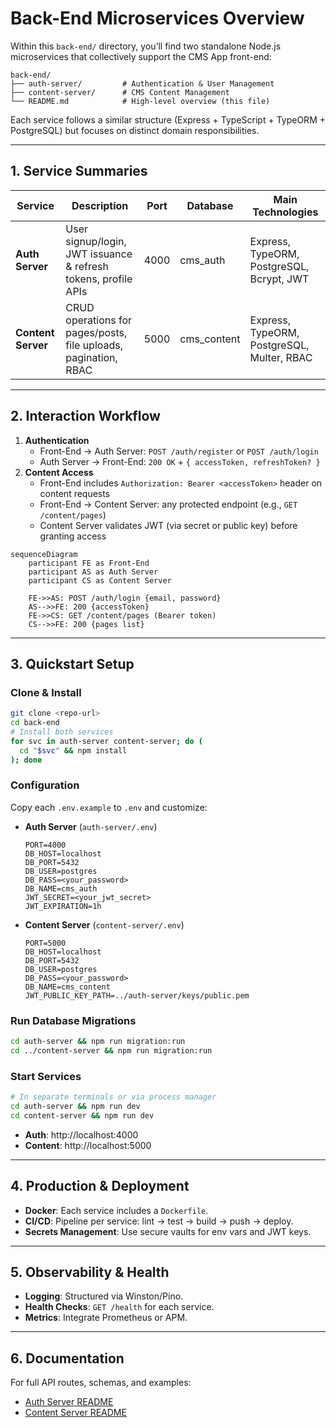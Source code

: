 # Back-End Microservices Overview

Within this `back-end/` directory, you’ll find two standalone Node.js microservices that collectively support the CMS App front-end:

```
back-end/
├── auth-server/         # Authentication & User Management
├── content-server/      # CMS Content Management
└── README.md            # High-level overview (this file)
```

Each service follows a similar structure (Express + TypeScript + TypeORM + PostgreSQL) but focuses on distinct domain responsibilities.

---
## 1. Service Summaries

| Service             | Description                                                       | Port  | Database      | Main Technologies                          |
| ------------------- | ----------------------------------------------------------------- | ----- | ------------- | -------------------------------------------|
| **Auth Server**     | User signup/login, JWT issuance & refresh tokens, profile APIs    | 4000  | cms_auth      | Express, TypeORM, PostgreSQL, Bcrypt, JWT   |
| **Content Server**  | CRUD operations for pages/posts, file uploads, pagination, RBAC   | 5000  | cms_content   | Express, TypeORM, PostgreSQL, Multer, RBAC  |

---
## 2. Interaction Workflow

1. **Authentication**
   - Front-End → Auth Server: `POST /auth/register` or `POST /auth/login`
   - Auth Server → Front-End: `200 OK` + `{ accessToken, refreshToken? }`
2. **Content Access**
   - Front-End includes `Authorization: Bearer <accessToken>` header on content requests
   - Front-End → Content Server: any protected endpoint (e.g., `GET /content/pages`)
   - Content Server validates JWT (via secret or public key) before granting access

```mermaid
sequenceDiagram
    participant FE as Front-End
    participant AS as Auth Server
    participant CS as Content Server

    FE->>AS: POST /auth/login {email, password}
    AS-->>FE: 200 {accessToken}
    FE->>CS: GET /content/pages (Bearer token)
    CS-->>FE: 200 {pages list}
```

---
## 3. Quickstart Setup

### Clone & Install
```bash
git clone <repo-url>
cd back-end
# Install both services
for svc in auth-server content-server; do (
  cd "$svc" && npm install
); done
```

### Configuration
Copy each `.env.example` to `.env` and customize:

- **Auth Server** (`auth-server/.env`)
  ```env
  PORT=4000
  DB_HOST=localhost
  DB_PORT=5432
  DB_USER=postgres
  DB_PASS=<your_password>
  DB_NAME=cms_auth
  JWT_SECRET=<your_jwt_secret>
  JWT_EXPIRATION=1h
  ```

- **Content Server** (`content-server/.env`)
  ```env
  PORT=5000
  DB_HOST=localhost
  DB_PORT=5432
  DB_USER=postgres
  DB_PASS=<your_password>
  DB_NAME=cms_content
  JWT_PUBLIC_KEY_PATH=../auth-server/keys/public.pem
  ```

### Run Database Migrations
```bash
cd auth-server && npm run migration:run
cd ../content-server && npm run migration:run
```

### Start Services
```bash
# In separate terminals or via process manager
cd auth-server && npm run dev
cd content-server && npm run dev
```
- **Auth**: http://localhost:4000
- **Content**: http://localhost:5000

---
## 4. Production & Deployment
- **Docker**: Each service includes a `Dockerfile`.
- **CI/CD**: Pipeline per service: lint → test → build → push → deploy.
- **Secrets Management**: Use secure vaults for env vars and JWT keys.

---
## 5. Observability & Health
- **Logging**: Structured via Winston/Pino.
- **Health Checks**: `GET /health` for each service.
- **Metrics**: Integrate Prometheus or APM.

---
## 6. Documentation
For full API routes, schemas, and examples:
- [Auth Server README](auth-server/README.md)
- [Content Server README](content-server/README.md)
